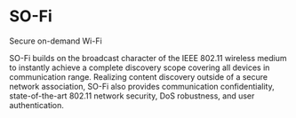 SO-Fi
=====

Secure on-demand Wi-Fi

SO-Fi builds on the broadcast character of the IEEE 802.11 wireless medium to instantly achieve a complete discovery scope covering all devices in communication range. Realizing content discovery outside of a secure network association, SO-Fi also provides communication confidentiality, state-of-the-art 802.11 network security, DoS robustness, and user authentication.

